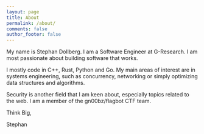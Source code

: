 ```yaml
---
layout: page
title: About
permalink: /about/
comments: false
author_footer: false
---
```


My name is Stephan Dollberg. I am a Software Engineer at G-Research. I am most passionate about building software that works.

I mostly code in C++, Rust, Python and Go. My main areas of interest are in systems engineering, such as concurrency, networking or simply optimizing data structures and algorithms.

Security is another field that I am keen about, especially topics related to the web. I am a member of the gn00bz/flagbot CTF team.

Think Big,

Stephan
